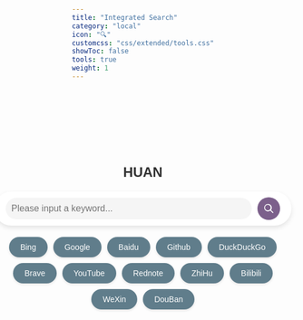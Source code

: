 ```yaml
---
title: "Integrated Search"
category: "local"
icon: "🔍"
customcss: "css/extended/tools.css"
showToc: false
tools: true
weight: 1
---
```


<style>
    /* 全局样式 */
    body {
        font-family: Arial, sans-serif;
        /* background-color: #f8f9fa; */
        background: url("/images/four-hand.png");
        background-size:100% 100%;
        background-attachment:fixed;
        margin: 0;
        padding: 0;
        display: flex;
        flex-direction: column;
        align-items: center;
        justify-content: center;
        /* height: 70vh; */
    }

    .main-container {
        display: flex;
        flex-direction: column;
        align-items: center;
        justify-content: center;
        margin: 100px 10px;
    }
    /* 标题 */
    h1 {
        font-size: 24px;
        color: #333;
        margin-bottom: 20px;
        text-align: center;
    }

    /* 搜索容器 */
    .search-container {
        display: flex;
        align-items: center;
        background-color: #fff;
        padding: 10px 20px;
        border-radius: 50px;
        box-shadow: 0 4px 8px rgba(0, 0, 0, 0.1);
        width: 100%;
        max-width: 600px;
    }

    /* 搜索框 */
    .search-input {
        flex: 1;
        font-size: 16px;
        border: none;
        outline: none;
        padding: 10px;
        border-radius: 50px;
        background-color: #f5f5f5;
        transition: background-color 0.3s ease;
    }

    .search-input:focus {
        background-color: #e9ecef;
    }

    /* 搜索图标按钮 */
    .search-icon {
        display: flex;
        align-items: center;
        justify-content: center;
        width: 40px;
        height: 40px;
        margin-left: 10px;
        background-color: #7c608b;
        border: none;
        border-radius: 50%;
        cursor: pointer;
        transition: background-color 0.3s ease;
    }

    .search-icon:hover {
        background-color: #005a9e;
    }

    .search-icon svg {
        width: 20px;
        height: 20px;
        fill: #fff;
    }

    /* 搜索引擎按钮容器 */
    .search-buttons {
        display: flex;
        gap: 10px;
        flex-wrap: wrap;
        justify-content: center;
        margin-top: 20px;
        max-width: 650px;
    }

    /* 搜索引擎按钮 */
    .search-button {
        padding: 10px 20px;
        font-size: 14px;
        color: #fff;
        background-color: #607d8b;
        border: none;
        border-radius: 50px;
        cursor: pointer;
        transition: background-color 0.3s ease, transform 0.2s ease;
        box-shadow: 0 2px 4px rgba(0, 0, 0, 0.1);
    }

    .search-button:hover {
        background-color: #005a9e;
        transform: translateY(-2px);
    }

    .search-button:active {
        background-color: #004a86;
    }
</style>
<div class="main-container">
    <h1>HUAN</h1>
    <div class="search-container">
        <input type="text" id="searchInput" class="search-input" placeholder="Please input a keyword...">
        <button class="search-icon" id="defaultSearch">
            <svg xmlns="http://www.w3.org/2000/svg" viewBox="0 0 24 24">
                <path d="M10 2a8 8 0 105.293 14.293l4.707 4.707a1 1 0 001.414-1.414l-4.707-4.707A8 8 0 0010 2zm0 2a6 6 0 110 12A6 6 0 0110 4z"/>
            </svg>
        </button>
    </div>
    <div class="search-buttons">
        <button class="search-button" data-engine="https://www.bing.com/search?q=">Bing</button>
        <button class="search-button" data-engine="https://www.google.com/search?q=">Google</button>
        <button class="search-button" data-engine="https://www.baidu.com/s?wd=">Baidu</button>
        <button class="search-button" data-engine="https://github.com/search?type=repositories&q=">Github</button>
        <button class="search-button" data-engine="https://duckduckgo.com/?q=">DuckDuckGo</button>
        <button class="search-button" data-engine="https://search.brave.com/search?q=">Brave</button>
        <button class="search-button" data-engine="https://www.youtube.com/results?search_query=">YouTube</button>
        <button class="search-button" data-engine="https://www.xiaohongshu.com/search_result?keyword=">Rednote</button>
        <button class="search-button" data-engine="https://www.zhihu.com/search?type=content&q=">ZhiHu</button>
        <button class="search-button" data-engine="https://search.bilibili.com/all?keyword=">Bilibili</button>
        <button class="search-button" data-engine="https://weixin.sogou.com/weixin?type=2&query=">WeXin</button>
        <button class="search-button" data-engine="https://www.douban.com/search?q=">DouBan</button>
    </div>
</div>

<script>
    document.addEventListener('DOMContentLoaded', function () {
        const searchInput = document.getElementById('searchInput');
        const searchButtons = document.querySelectorAll('.search-button');
        const defaultSearchButton = document.getElementById('defaultSearch');

        // 点击搜索引擎按钮
        searchButtons.forEach(button => {
            button.addEventListener('click', () => {
                const query = searchInput.value.trim();
                if (query) {
                    const engineUrl = button.getAttribute('data-engine');
                    const searchUrl = engineUrl + encodeURIComponent(query);
                    window.open(searchUrl, '_blank');
                } else {
                    alert('请输入搜索关键词！');
                }
            });
        });

        // 点击默认搜索图标
        defaultSearchButton.addEventListener('click', () => {
            const query = searchInput.value.trim();
            if (query) {
                const defaultEngine = 'https://www.bing.com/search?q=';
                const searchUrl = defaultEngine + encodeURIComponent(query);
                window.open(searchUrl, '_blank');
            } else {
                alert('请输入搜索关键词！');
            }
        });

        // 按回车键搜索
        searchInput.addEventListener('keypress', (e) => {
            if (e.key === 'Enter') {
                const query = searchInput.value.trim();
                if (query) {
                    const defaultEngine = 'https://www.bing.com/search?q=';
                    const searchUrl = defaultEngine + encodeURIComponent(query);
                    window.open(searchUrl, '_blank');
                } else {
                    alert('请输入搜索关键词！');
                }
            }
        });
    });
</script>
